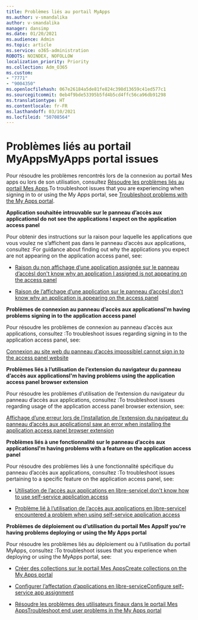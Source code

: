 ```yaml
---
title: Problèmes liés au portail MyApps
ms.author: v-smandalika
author: v-smandalika
manager: dansimp
ms.date: 01/20/2021
ms.audience: Admin
ms.topic: article
ms.service: o365-administration
ROBOTS: NOINDEX, NOFOLLOW
localization_priority: Priority
ms.collection: Adm_O365
ms.custom:
- "7771"
- "9004350"
ms.openlocfilehash: 067e26184a5de81fe824c398d13659c41ed577c1
ms.sourcegitcommit: 0eb4f9bde53395b5fd4b5cd4ffc56ca96db91298
ms.translationtype: HT
ms.contentlocale: fr-FR
ms.lasthandoff: 03/10/2021
ms.locfileid: "50708564"
---
```

# <a name="myapps-portal-issues"></a><span data-ttu-id="4ba08-102">Problèmes liés au portail MyApps</span><span class="sxs-lookup"><span data-stu-id="4ba08-102">MyApps portal issues</span></span>

<span data-ttu-id="4ba08-103">Pour résoudre les problèmes rencontrés lors de la connexion au portail Mes apps ou lors de son utilisation, consultez [Résoudre les problèmes liés au portail Mes Apps](https://docs.microsoft.com/azure/active-directory/user-help/my-apps-portal-end-user-troubleshoot).</span><span class="sxs-lookup"><span data-stu-id="4ba08-103">To troubleshoot issues that you are experiencing when signing in to or using the My Apps portal, see [Troubleshoot problems with the My Apps portal](https://docs.microsoft.com/azure/active-directory/user-help/my-apps-portal-end-user-troubleshoot).</span></span>

<span data-ttu-id="4ba08-104">**Application souhaitée introuvable sur le panneau d’accès aux applications**</span><span class="sxs-lookup"><span data-stu-id="4ba08-104">**I do not see the applications I expect on the application access panel**</span></span>

<span data-ttu-id="4ba08-105">Pour obtenir des instructions sur la raison pour laquelle les applications que vous voulez ne s’affichent pas dans le panneau d’accès aux applications, consultez :</span><span class="sxs-lookup"><span data-stu-id="4ba08-105">For guidance about finding out why the applications you expect are not appearing on the application access panel, see:</span></span>

- [<span data-ttu-id="4ba08-106">Raison du non affichage d’une application assignée sur le panneau d’accès</span><span class="sxs-lookup"><span data-stu-id="4ba08-106">I don't know why an application I assigned is not appearing on the access panel</span></span>](https://docs.microsoft.com/azure/active-directory/manage-apps/application-sign-in-other-problem-access-panel)
     
- [<span data-ttu-id="4ba08-107">Raison de l’affichage d’une application sur le panneau d’accès</span><span class="sxs-lookup"><span data-stu-id="4ba08-107">I don't know why an application is appearing on the access panel</span></span>](https://docs.microsoft.com/azure/active-directory/manage-apps/application-sign-in-other-problem-access-panel)

<span data-ttu-id="4ba08-108">**Problèmes de connexion au panneau d’accès aux applications**</span><span class="sxs-lookup"><span data-stu-id="4ba08-108">**I'm having problems signing in to the application access panel**</span></span>

<span data-ttu-id="4ba08-109">Pour résoudre les problèmes de connexion au panneau d’accès aux applications, consultez :</span><span class="sxs-lookup"><span data-stu-id="4ba08-109">To troubleshoot issues regarding signing in to the application access panel, see:</span></span>

[<span data-ttu-id="4ba08-110">Connexion au site web du panneau d’accès impossible</span><span class="sxs-lookup"><span data-stu-id="4ba08-110">I cannot sign in to the access panel website</span></span>](https://docs.microsoft.com/azure/active-directory/manage-apps/application-sign-in-other-problem-access-panel)

<span data-ttu-id="4ba08-111">**Problèmes liés à l’utilisation de l’extension du navigateur du panneau d’accès aux applications**</span><span class="sxs-lookup"><span data-stu-id="4ba08-111">**I'm having problems using the application access panel browser extension**</span></span>

<span data-ttu-id="4ba08-112">Pour résoudre les problèmes d’utilisation de l’extension du navigateur du panneau d’accès aux applications, consultez :</span><span class="sxs-lookup"><span data-stu-id="4ba08-112">To troubleshoot issues regarding usage of the application access panel browser extension, see:</span></span>

[<span data-ttu-id="4ba08-113">Affichage d’une erreur lors de l’installation de l’extension du navigateur du panneau d’accès aux applications</span><span class="sxs-lookup"><span data-stu-id="4ba08-113">I saw an error when installing the application access panel browser extension</span></span>](https://docs.microsoft.com/azure/active-directory/application-access-panel-extension-problem-installing/)

<span data-ttu-id="4ba08-114">**Problèmes liés à une fonctionnalité sur le panneau d’accès aux applications**</span><span class="sxs-lookup"><span data-stu-id="4ba08-114">**I'm having problems with a feature on the application access panel**</span></span>

<span data-ttu-id="4ba08-115">Pour résoudre des problèmes liés à une fonctionnalité spécifique du panneau d’accès aux applications, consultez :</span><span class="sxs-lookup"><span data-stu-id="4ba08-115">To troubleshoot issues pertaining to a specific feature on the application access panel, see:</span></span>

- [<span data-ttu-id="4ba08-116">Utilisation de l’accès aux applications en libre-service</span><span class="sxs-lookup"><span data-stu-id="4ba08-116">I don't know how to use self-service application access</span></span>](https://docs.microsoft.com/azure/active-directory/manage-apps/access-panel-manage-self-service-access) 

- [<span data-ttu-id="4ba08-117">Problème lié à l’utilisation de l’accès aux applications en libre-service</span><span class="sxs-lookup"><span data-stu-id="4ba08-117">I encountered a problem when using self-service application access</span></span>](https://docs.microsoft.com/azure/active-directory/manage-apps/access-panel-manage-self-service-access)
    
<span data-ttu-id="4ba08-118">**Problèmes de déploiement ou d’utilisation du portail Mes Apps**</span><span class="sxs-lookup"><span data-stu-id="4ba08-118">**If you're having problems deploying or using the My Apps portal**</span></span>

<span data-ttu-id="4ba08-119">Pour résoudre les problèmes liés au déploiement ou à l’utilisation du portail MyApps, consultez :</span><span class="sxs-lookup"><span data-stu-id="4ba08-119">To troubleshoot issues that you experience when deploying or using the MyApps portal, see:</span></span>

- [<span data-ttu-id="4ba08-120">Créer des collections sur le portail Mes Apps</span><span class="sxs-lookup"><span data-stu-id="4ba08-120">Create collections on the My Apps portal</span></span>](https://docs.microsoft.com/azure/active-directory/manage-apps/access-panel-collections) 
    
- [<span data-ttu-id="4ba08-121">Configurer l’affectation d’applications en libre-service</span><span class="sxs-lookup"><span data-stu-id="4ba08-121">Configure self-service app assignment</span></span>](https://docs.microsoft.com/azure/active-directory/manage-apps/manage-self-service-access)
     
- [<span data-ttu-id="4ba08-122">Résoudre les problèmes des utilisateurs finaux dans le portail Mes Apps</span><span class="sxs-lookup"><span data-stu-id="4ba08-122">Troubleshoot end user problems in the My Apps portal</span></span>](https://docs.microsoft.com/azure/active-directory/user-help/my-apps-portal-end-user-troubleshoot)



